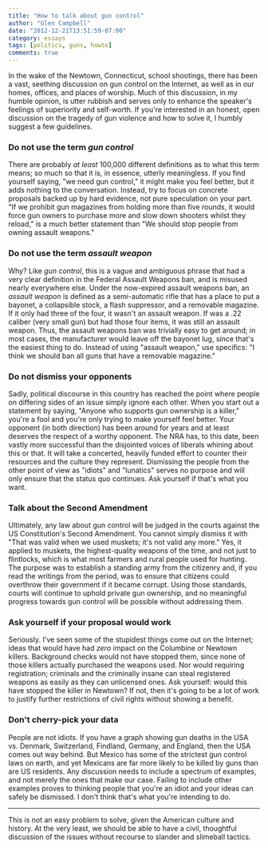 ```yaml
---
title: "How to talk about gun control"
author: "Glen Campbell"
date: "2012-12-21T13:51:59-07:00"
category: essays
tags: [politics, guns, howto]
comments: true
---
```


In the wake of the Newtown, Connecticut, school shootings, there has been a vast, seething discussion on gun control on the Internet, as well as in our homes, offices, and places of worship. Much of this discussion, in my humble opinion, is utter rubbish and serves only to enhance the speaker's feelings of superiority and self-worth. If you're interested in an honest, open discussion on the tragedy of gun violence and how to solve it, I humbly suggest a few guidelines.

### Do not use the term _gun control_

There are probably _at least_ 100,000 different definitions as to what this term means; so much so that it is, in essence, utterly meaningless. If you find yourself saying, "we need gun control," it might make you feel better, but it adds nothing to the conversation. Instead, try to focus on concrete proposals backed up by hard evidence, not pure speculation on your part. "If we prohibit gun magazines from holding more than five rounds, it would force gun owners to purchase more and slow down shooters whilst they reload," is a much better statement than "We should stop people from owning assault weapons."

### Do not use the term _assault weapon_

Why? Like _gun control_, this is a vague and ambiguous phrase that had a very clear definition in the Federal Assault Weapons ban, and is misused nearly everywhere else. Under the now-expired assault weapons ban, an _assault weapon_ is defined as a semi-automatic rifle that has a place to put a bayonet, a collapsible stock, a flash suppressor, and a removable magazine. If it only had three of the four, it wasn't an assault weapon. If was a .22 caliber (very small gun) but had those four items, it was still an assault weapon. Thus, the assault weapons ban was trivially easy to get around; in most cases, the manufacturer would leave off the bayonet lug, since that's the easiest thing to do. Instead of using "assault weapon," use specifics: "I think we should ban all guns that have a removable magazine."

### Do not dismiss your opponents

Sadly, political discourse in this country has reached the point where people on differing sides of an issue simply ignore each other. When you start out a statement by saying, "Anyone who supports gun ownership is a killer," you're a fool and you're only trying to make yourself feel better. Your opponent (in both direction) has been around for years and at least deserves the respect of a worthy opponent. The NRA has, to this date, been vastly more successful than the disjointed voices of liberals whining about this or that. It will take a concerted, heavily funded effort to counter their resources and the culture they represent. Dismissing the people from the other point of view as "idiots" and "lunatics" serves no purpose and will only ensure that the status quo continues. Ask yourself if that's what you want.

### Talk about the Second Amendment

Ultimately, any law about gun control will be judged in the courts against the US Constitution's Second Amendment. You cannot simply dismiss it with "That was valid when we used muskets; it's not valid any more." Yes, it applied to muskets, the highest-quality weapons of the time, and not just to flintlocks, which is what most farmers and rural people used for hunting. The purpose was to establish a standing army from the citizenry and, if you read the writings from the period, was to ensure that citizens could overthrow their government if it became corrupt. Using those standards, courts will continue to uphold private gun ownership, and no meaningful progress towards gun control will be possible without addressing them.

### Ask yourself if your proposal would work

Seriously. I've seen some of the stupidest things come out on the Internet; ideas that would have had _zero_ impact on the Columbine or Newtown killers. Background checks would not have stopped them, since none of those killers actually purchased the weapons used. Nor would requiring registration; criminals and the criminally insane can steal registered weapons as easily as they can unlicensed ones. Ask yourself: would this have stopped the killer in Newtown? If not, then it's going to be a lot of work to justify further restrictions of civil rights without showing a benefit.

### Don't cherry-pick your data

People are not idiots. If you have a graph showing gun deaths in the USA vs. Denmark, Switzerland, Findland, Germany, and England, then the USA comes out way behind. But Mexico has some of the strictest gun control laws on earth, and yet Mexicans are far more likely to be killed by guns than are US residents. Any discussion needs to include a spectrum of examples, and not merely the ones that make our case. Failing to include other examples proves to thinking people that you're an idiot and your ideas can safely be dismissed. I don't think that's what you're intending to do.

* * *

This is not an easy problem to solve, given the American culture and history. At the very least, we should be able to have a civil, thoughtful discussion of the issues without recourse to slander and slimeball tactics.
